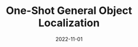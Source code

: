 ---
title: "One-Shot General Object Localization"
collection: publications
permalink: /publications/oneloc
excerpt: 'This paper presents a general one-shot object localization algorithm called OneLoc. Current one-shot object localization or detection methods either rely on a slow exhaustive feature matching process or lack the ability to generalize to novel objects. In contrast, our proposed OneLoc algorithm efficiently finds the object center and bounding box size by a special voting scheme. To keep our method scale-invariant, only unit center offset directions and relative sizes are estimated. A novel dense equalized voting module is proposed to better locate small texture-less objects. Experiments show that the proposed method achieves state-of-the-art overall performance on two datasets: OnePose dataset and LINEMOD dataset. In addition, our method can also achieve one-shot multi-instance detection and non-rigid object localization.'
date: '2022-11-01'
venue: 'Arxiv'
image: '/images/oneloc.jpg'
weight: 250
arxiv: 'https://arxiv.org/abs/2211.13392'
code: 'https://github.com/qq456cvb/OneLoc'
citation: 'You, Y., Miao, Z., Xiong, K., Wang, W., & Lu, C. (2022). One-Shot General Object Localization. arXiv preprint arXiv:2211.13392.'
authors: '<b>Yang You</b>, Zhuochen Miao, Kai Xiong, Weiming Wang, Cewu Lu'
---